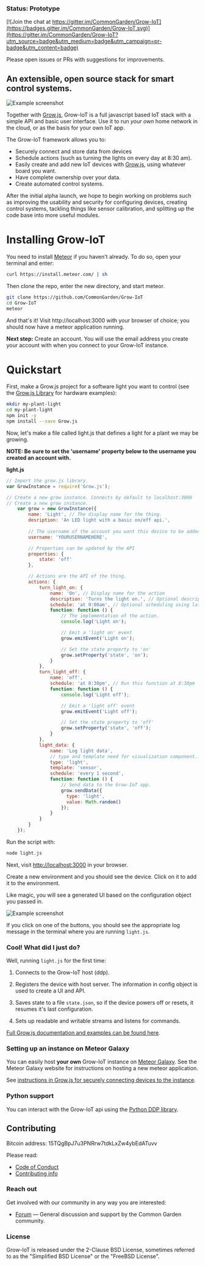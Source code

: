 ### Status: Prototype

[![Join the chat at https://gitter.im/CommonGarden/Grow-IoT](https://badges.gitter.im/CommonGarden/Grow-IoT.svg)](https://gitter.im/CommonGarden/Grow-IoT?utm_source=badge&utm_medium=badge&utm_campaign=pr-badge&utm_content=badge)

Please open issues or PRs with suggestions for improvements.

## An extensible, open source stack for smart control systems.

![Example screenshot](https://raw.githubusercontent.com/CommonGarden/Grow-IoT/master/public/example.png)

Together with [Grow.js](https://github.com/CommonGarden/Grow.js), Grow-IoT is a full javascript based IoT stack with a simple API and basic user interface. Use it to run *your own* home network in the cloud, or as the basis for your own IoT app.

The Grow-IoT framework allows you to:
* Securely connect and store data from devices
* Schedule actions (such as turning the lights on every day at 8:30 am).
* Easily create and add new IoT devices with [Grow.js](https://github.com/CommonGarden/Grow.js), using whatever board you want.
* Have complete ownership over your data.
* Create automated control systems.

After the initial alpha launch, we hope to begin working on problems such as improving the usability and security for configuring devices, creating control systems, tackling things like sensor calibration, and splitting up the code base into more useful modules.

# Installing Grow-IoT

You need to install [Meteor](https://www.meteor.com/) if you haven't already. To do so, open your terminal and enter:
```bash
curl https://install.meteor.com/ | sh
```

Then clone the repo, enter the new directory, and start meteor.

```bash
git clone https://github.com/CommonGarden/Grow-IoT
cd Grow-IoT
meteor
```

And that's it! Visit http://localhost:3000 with your browser of choice; you should now have a meteor application running.

**Next step:** Create an account. You will use the email address you create your account with when you connect to your Grow-IoT instance.

# Quickstart

First, make a Grow.js project for a software light you want to control (see the [Grow.js Library](https://github.com/CommonGarden/Grow.js) for hardware examples):

```bash
mkdir my-plant-light
cd my-plant-light
npm init -y
npm install --save Grow.js
```

Now, let's make a file called light.js that defines a light for a plant we may be growing. 

**NOTE: Be sure to set the 'username' property below to the username you created an account with.**

**light.js**

```javascript
// Import the grow.js library.
var GrowInstance = require('Grow.js');

// Create a new grow instance. Connects by default to localhost:3000
// Create a new grow instance.
    var grow = new GrowInstance({
        name: 'Light', // The display name for the thing.
        desription: 'An LED light with a basic on/off api.',
        
        // The username of the account you want this device to be added to.
        username: 'YOURUSERNAMEHERE',

        // Properties can be updated by the API
        properties: {
            state: 'off'
        },

        // Actions are the API of the thing.
        actions: {
            turn_light_on: {
                name: 'On', // Display name for the action
                description: 'Turns the light on.', // Optional description
                schedule: 'at 9:00am', // Optional scheduling using later.js
                function: function () {
                    // The implementation of the action.
                    console.log('Light on');

                    // Emit a 'light on' event
                    grow.emitEvent('Light on');

                    // Set the state property to 'on'
                    grow.setProperty('state', 'on');
                }
            },
            turn_light_off: {
                name: 'off',
                schedule: 'at 8:30pm', // Run this function at 8:30pm
                function: function () {
                    console.log('Light off');

                    // Emit a 'light off' event
                    grow.emitEvent('Light off');

                    // Set the state property to 'off'
                    grow.setProperty('state', 'off');
                }
            },
            light_data: {
                name: 'Log light data',
                // type and template need for visualization component... HACK. 
                type: 'light',
                template: 'sensor',
                schedule: 'every 1 second',
                function: function () {
                    // Send data to the Grow-IoT app.
                    grow.sendData({
                      type: 'light',
                      value: Math.random()
                    });
                }
            }
        }
    });
```

Run the script with:

```bash
node light.js
```

Next, visit [http://localhost:3000](http://localhost:3000) in your browser.

Create a new environment and you should see the device. Click on it to add it to the environment.

Like magic, you will see a generated UI based on the configuration object you passed in.

![Example screenshot](https://raw.githubusercontent.com/CommonGarden/Grow-IoT/master/public/example.png)

If you click on one of the buttons, you should see the appropriate log message in the terminal where you are running `light.js`.

### Cool! What did I just do?

Well, running `light.js` for the first time:

1. Connects to the Grow-IoT host (ddp).

2. Registers the device with host server. The information in config object is used to create a UI and API.

3. Saves state to a file `state.json`, so if the device powers off or resets, it resumes it's last configuration.

4. Sets up readable and writable streams and listens for commands.

[Full Grow.js documentation and examples can be found here](http://commongarden.github.io/Grow.js/docs/).

### Setting up an instance on Meteor Galaxy

You can easily host **your own** Grow-IoT instance on [Meteor Galaxy](https://galaxy.meteor.com/). See the Meteor Galaxy website for instructions on hosting a new meteor application.

See [instructions in Grow.js for securely connecting devices to the instance](https://github.com/CommonGarden/grow.js).

### Python support
You can interact with the Grow-IoT api using the [Python DDP library](https://github.com/hharnisc/python-ddp).

## Contributing

Bitcoin address: 15TQgBpJ7u3PNRrw7tdkLxZw4ybEdATuvv

Please read:
* [Code of Conduct](https://github.com/CommonGarden/Organization/blob/master/code-of-conduct.md)
* [Contributing info](https://github.com/CommonGarden/Organization/blob/master/contributing.md)

### Reach out
Get involved with our community in any way you are interested:

<!-- * [Join us on Slack](http://slack.commongarden.org) — Collaboration and real time discussions. -->
* [Forum](http://forum.commongarden.org/) — General discussion and support by the Common Garden community.

### License
Grow-IoT is released under the 2-Clause BSD License, sometimes referred to as the "Simplified BSD License" or the "FreeBSD License". 
